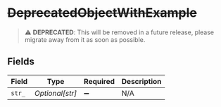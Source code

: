 # ~~DeprecatedObjectWithExample~~

> :warning: **DEPRECATED**: This will be removed in a future release, please migrate away from it as soon as possible.


## Fields

| Field              | Type               | Required           | Description        |
| ------------------ | ------------------ | ------------------ | ------------------ |
| `str_`             | *Optional[str]*    | :heavy_minus_sign: | N/A                |